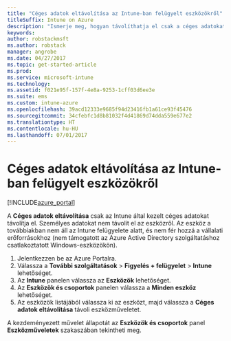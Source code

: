 ```yaml
---
title: "Céges adatok eltávolítása az Intune-ban felügyelt eszközökről"
titleSuffix: Intune on Azure
description: "Ismerje meg, hogyan távolíthatja el csak a céges adatokat az Intune-ban felügyelt eszközökről."
keywords: 
author: robstackmsft
ms.author: robstack
manager: angrobe
ms.date: 04/27/2017
ms.topic: get-started-article
ms.prod: 
ms.service: microsoft-intune
ms.technology: 
ms.assetid: f021e95f-157f-4e8a-9253-1cff03d6ee3e
ms.suite: ems
ms.custom: intune-azure
ms.openlocfilehash: 39acd12333e9685f94d23416fb1a61ce93f45476
ms.sourcegitcommit: 34cfebfc1d8b81032f4d41869d74dda559e677e2
ms.translationtype: HT
ms.contentlocale: hu-HU
ms.lasthandoff: 07/01/2017
---
```

# <a name="remove-company-data-from-intune-managed-devices"></a>Céges adatok eltávolítása az Intune-ban felügyelt eszközökről


[!INCLUDE[azure_portal](./includes/azure_portal.md)]

A **Céges adatok eltávolítása** csak az Intune által kezelt céges adatokat távolítja el. Személyes adatokat nem távolít el az eszközről. Az eszköz a továbbiakban nem áll az Intune felügyelete alatt, és nem fér hozzá a vállalati erőforrásokhoz (nem támogatott az Azure Active Directory szolgáltatáshoz csatlakoztatott Windows-eszközökön).

1. Jelentkezzen be az Azure Portalra.
2. Válassza a **További szolgáltatások** > **Figyelés + felügyelet** > **Intune** lehetőséget.
3. Az **Intune** panelen válassza az **Eszközök** lehetőséget.
4. Az **Eszközök és csoportok** panelen válassza a **Minden eszköz** lehetőséget.
5. Az eszközök listájából válassza ki az eszközt, majd válassza a **Céges adatok eltávolítása** távoli eszközműveletet.

A kezdeményezett művelet állapotát az **Eszközök és csoportok** panel **Eszközműveletek** szakaszában tekintheti meg.
